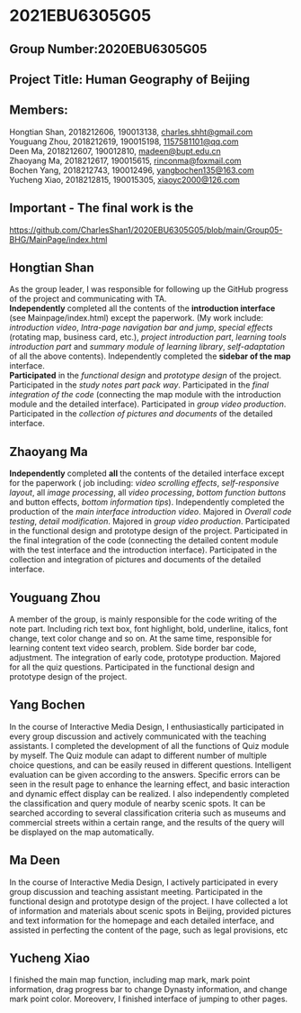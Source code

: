 # 2021EBU6305G05
## Group Number:2020EBU6305G05
## Project Title: Human Geography of Beijing
## Members:
Hongtian Shan, 2018212606, 190013138, charles.shht@gmail.com  
Youguang Zhou, 2018212619, 190015198, 1157581101@qq.com  
Deen Ma, 2018212607, 190012810, madeen@bupt.edu.cn   
Zhaoyang Ma, 2018212617, 190015615, rinconma@foxmail.com  
Bochen Yang, 2018212743, 190012496, yangbochen135@163.com  
Yucheng Xiao, 2018212815, 190015305, xiaoyc2000@126.com

## Important - The final work is the 
https://github.com/CharlesShan1/2020EBU6305G05/blob/main/Group05-BHG/MainPage/index.html


## Hongtian Shan
As the group leader, I was responsible for following up the GitHub progress of the project and communicating with TA.    
**Independently** completed all the contents of the **introduction interface** (see Mainpage/index.html) except the paperwork. (My work include: _introduction video_, _Intra-page navigation bar and jump_, _special effects_ (rotating map, business card, etc.), _project introduction part_, _learning tools introduction part_ and _summary module of learning library_, _self-adaptation_ of all the above contents). Independently completed the **sidebar of the map** interface.    
**Participated** in the _functional design_ and _prototype design_ of the project. Participated in the _study notes part pack way_. Participated in the _final integration of the code_ (connecting the map module with the introduction module and the detailed interface). Participated in _group video production_. Participated in the _collection of pictures and documents_ of the detailed interface.    

## Zhaoyang Ma
**Independently** completed **all** the contents of the detailed interface except for the paperwork ( job including: _video scrolling effects_, _self-responsive layout_, all _image processing_, all _video processing_, _bottom function buttons_ and button effects, _bottom information tips_). Independently completed the production of the _main interface introduction video_. Majored in _Overall code testing_, _detail modification_. Majored in _group video production_. 
Participated in the functional design and prototype design of the project. Participated in the final integration of the code (connecting the detailed content module with the test interface and the introduction interface). Participated in the collection and integration of pictures and documents of the detailed interface.

## Youguang Zhou
A member of the group, is mainly responsible for the code writing of the note part. Including rich text box, font highlight, bold, underline, italics, font change, text color change and so on. At the same time, responsible for learning content text video search, problem. Side border bar code, adjustment. The integration of early code, prototype production. Majored for all the quiz questions.
Participated in the functional design and prototype design of the project. 

## Yang Bochen
In the course of Interactive Media Design, I enthusiastically participated in every group discussion and actively communicated with the teaching assistants.
I completed the development of all the functions of Quiz module by myself. The Quiz module can adapt to different number of multiple choice questions, and can be easily reused in different questions. Intelligent evaluation can be given according to the answers. Specific errors can be seen in the result page to enhance the learning effect, and basic interaction and dynamic effect display can be realized.
I also independently completed the classification and query module of nearby scenic spots. It can be searched according to several classification criteria such as museums and commercial streets within a certain range, and the results of the query will be displayed on the map automatically.

## Ma Deen
In the course of Interactive Media Design, I actively participated in every group discussion and teaching assistant meeting. Participated in the functional design and prototype design of the project.
I have collected a lot of information and materials about scenic spots in Beijing, provided pictures and text information for the homepage and each detailed interface, and assisted in perfecting the content of the page, such as legal provisions, etc

## Yucheng Xiao
I finished the main map function, including map mark, mark point information, drag progress bar to change Dynasty information, and change mark point color. Moreoverv, I finished interface of jumping to other pages.